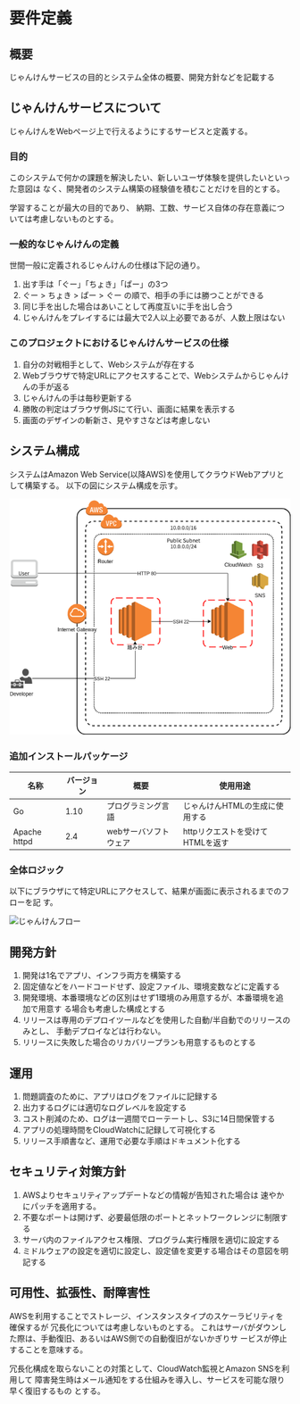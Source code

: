 # 要件定義

## 概要

じゃんけんサービスの目的とシステム全体の概要、開発方針などを記載する

## じゃんけんサービスについて

じゃんけんをWebページ上で行えるようにするサービスと定義する。

### 目的

このシステムで何かの課題を解決したい、新しいユーザ体験を提供したいといった意図は
なく、開発者のシステム構築の経験値を積むことだけを目的とする。

学習することが最大の目的であり、
納期、工数、サービス自体の存在意義については考慮しないものとする。

### 一般的なじゃんけんの定義

世間一般に定義されるじゃんけんの仕様は下記の通り。

1. 出す手は「ぐー」「ちょき」「ぱー」の3つ
1. ぐー > ちょき > ぱー > ぐー の順で、相手の手には勝つことができる
1. 同じ手を出した場合はあいことして再度互いに手を出し合う
1. じゃんけんをプレイするには最大で2人以上必要であるが、人数上限はない

### このプロジェクトにおけるじゃんけんサービスの仕様

1. 自分の対戦相手として、Webシステムが存在する
1. Webブラウザで特定URLにアクセスすることで、Webシステムからじゃんけんの手が返る
1. じゃんけんの手は毎秒更新する
1. 勝敗の判定はブラウザ側JSにて行い、画面に結果を表示する
1. 画面のデザインの斬新さ、見やすさなどは考慮しない

## システム構成

システムはAmazon Web Service(以降AWS)を使用してクラウドWebアプリとして構築する。
以下の図にシステム構成を示す。

![システム構成図](img/system_structure.png)

### 追加インストールパッケージ

| 名称         | バージョン | 概要                  | 使用用途                         |
|--------------|------------|-----------------------|----------------------------------|
| Go           | 1.10       | プログラミング言語    | じゃんけんHTMLの生成に使用する   |
| Apache httpd | 2.4        | webサーバソフトウェア | httpリクエストを受けてHTMLを返す |

### 全体ロジック

以下にブラウザにて特定URLにアクセスして、結果が画面に表示されるまでのフローを記
す。

![じゃんけんフロー](janken_flow.png)

## 開発方針

1. 開発は1名でアプリ、インフラ両方を構築する
1. 固定値などをハードコードせず、設定ファイル、環境変数などに定義する
1. 開発環境、本番環境などの区別はせず1環境のみ用意するが、本番環境を追加で用意す
   る場合も考慮した構成とする
1. リリースは専用のデプロイツールなどを使用した自動/半自動でのリリースのみとし、
   手動デプロイなどは行わない。
1. リリースに失敗した場合のリカバリープランも用意するものとする

## 運用

1. 問題調査のために、アプリはログをファイルに記録する
1. 出力するログには適切なログレベルを設定する
1. コスト削減のため、ログは一週間でローテートし、S3に14日間保管する
1. アプリの処理時間をCloudWatchに記録して可視化する
1. リリース手順書など、運用で必要な手順はドキュメント化する

## セキュリティ対策方針

1. AWSよりセキュリティアップデートなどの情報が告知された場合は
   速やかにパッチを適用する。
1. 不要なポートは開けず、必要最低限のポートとネットワークレンジに制限する
1. サーバ内のファイルアクセス権限、プログラム実行権限を適切に設定する
1. ミドルウェアの設定を適切に設定し、設定値を変更する場合はその意図を明記する

## 可用性、拡張性、耐障害性

AWSを利用することでストレージ、インスタンスタイプのスケーラビリティを確保するが
冗長化については考慮しないものとする。
これはサーバがダウンした際は、手動復旧、あるいはAWS側での自動復旧がないかぎりサ
ービスが停止することを意味する。

冗長化構成を取らないことの対策として、CloudWatch監視とAmazon SNSを利用して
障害発生時はメール通知をする仕組みを導入し、サービスを可能な限り早く復旧するもの
とする。

